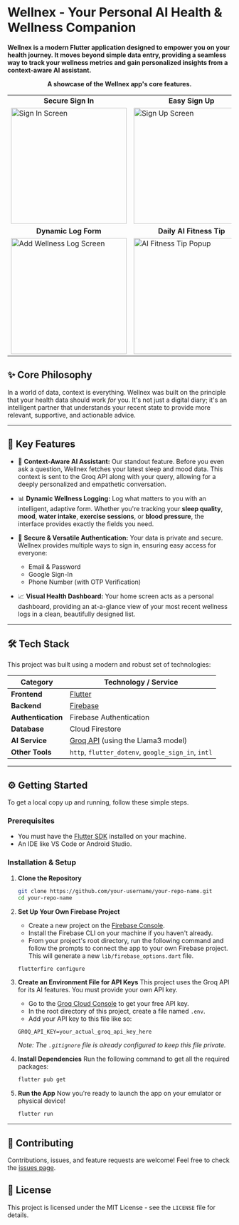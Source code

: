 # Wellnex - Your Personal AI Health & Wellness Companion

**Wellnex is a modern Flutter application designed to empower you on your health journey. It moves beyond simple data entry, providing a seamless way to track your wellness metrics and gain personalized insights from a context-aware AI assistant.**

<!-- You can replace this link with a GIF or screenshot of your app! -->
<p align="center">
  <b>A showcase of the Wellnex app's core features.</b>
</p>

<table align="center">
  <tr>
    <td align="center"><b>Secure Sign In</b></td>
    <td align="center"><b>Easy Sign Up</b></td>
    <td align="center"><b>Home Dashboard</b></td>
  </tr>
  <tr>
    <td><img src="![Image](https://github.com/user-attachments/assets/fc30b61e-af99-42a5-b71c-50908e93937d)" alt="Sign In Screen" width="260"></td>
    <td><img src="![Image](https://github.com/user-attachments/assets/6a671e20-69b5-43bb-9ffe-8a7977eab49d)" alt="Sign Up Screen" width="260"></td>
    <td><img src="![Image](https://github.com/user-attachments/assets/ccdc6ade-ed52-4f45-b023-634dff36da21)" alt="Home Dashboard" width="260"></td>
  </tr>
  <tr>
    <td align="center"><b>Dynamic Log Form</b></td>
    <td align="center"><b>Daily AI Fitness Tip</b></td>
    <td align="center"><b>Contextual AI Chat</b></td>
  </tr>
  <tr>
    <td><img src="![Image](https://github.com/user-attachments/assets/80e65774-c157-41ab-96e4-d0dda6850b8c)" alt="Add Wellness Log Screen" width="260"></td>
    <td><img src="![Image](https://github.com/user-attachments/assets/a58cfbad-247d-461f-9455-ef41036945f0)" alt="AI Fitness Tip Popup" width="260"></td>
    <td><img src="![Image](https://github.com/user-attachments/assets/ca32aea5-500a-41f6-af04-aebe7e7e4261)" alt="AI Chat Screen" width="260"></td>
  </tr>
</table>

## ✨ Core Philosophy

In a world of data, context is everything. Wellnex was built on the principle that your health data should work *for* you. It's not just a digital diary; it's an intelligent partner that understands your recent state to provide more relevant, supportive, and actionable advice.

---

## 🚀 Key Features

*   🧠 **Context-Aware AI Assistant:** Our standout feature. Before you even ask a question, Wellnex fetches your latest sleep and mood data. This context is sent to the Groq API along with your query, allowing for a deeply personalized and empathetic conversation.

*   📊 **Dynamic Wellness Logging:** Log what matters to you with an intelligent, adaptive form. Whether you're tracking your **sleep quality**, **mood**, **water intake**, **exercise sessions**, or **blood pressure**, the interface provides exactly the fields you need.

*   🔐 **Secure & Versatile Authentication:** Your data is private and secure. Wellnex provides multiple ways to sign in, ensuring easy access for everyone:
    *   Email & Password
    *   Google Sign-In
    *   Phone Number (with OTP Verification)

*   📈 **Visual Health Dashboard:** Your home screen acts as a personal dashboard, providing an at-a-glance view of your most recent wellness logs in a clean, beautifully designed list.

---

## 🛠️ Tech Stack

This project was built using a modern and robust set of technologies:

| Category          | Technology / Service                                     |
| ----------------- | -------------------------------------------------------- |
| **Frontend**      | [Flutter](https://flutter.dev/)                          |
| **Backend**       | [Firebase](https://firebase.google.com/)                 |
| **Authentication**| Firebase Authentication                                  |
| **Database**      | Cloud Firestore                                          |
| **AI Service**    | [Groq API](https://groq.com/) (using the Llama3 model)   |
| **Other Tools**   | `http`, `flutter_dotenv`, `google_sign_in`, `intl`       |

---

## ⚙️ Getting Started

To get a local copy up and running, follow these simple steps.

### Prerequisites

*   You must have the [Flutter SDK](https://flutter.dev/docs/get-started/install) installed on your machine.
*   An IDE like VS Code or Android Studio.

### Installation & Setup

1.  **Clone the Repository**
    ```sh
    git clone https://github.com/your-username/your-repo-name.git
    cd your-repo-name
    ```

2.  **Set Up Your Own Firebase Project**
    *   Create a new project on the [Firebase Console](https://console.firebase.google.com/).
    *   Install the Firebase CLI on your machine if you haven't already.
    *   From your project's root directory, run the following command and follow the prompts to connect the app to your own Firebase project. This will generate a new `lib/firebase_options.dart` file.
      ```sh
      flutterfire configure
      ```

3.  **Create an Environment File for API Keys**
    This project uses the Groq API for its AI features. You must provide your own API key.
    *   Go to the [Groq Cloud Console](https://console.groq.com/keys) to get your free API key.
    *   In the root directory of this project, create a file named `.env`.
    *   Add your API key to this file like so:
      ```
      GROQ_API_KEY=your_actual_groq_api_key_here
      ```
      _Note: The `.gitignore` file is already configured to keep this file private._

4.  **Install Dependencies**
    Run the following command to get all the required packages:
    ```sh
    flutter pub get
    ```

5.  **Run the App**
    Now you're ready to launch the app on your emulator or physical device!
    ```sh
    flutter run
    ```

---

## 🤝 Contributing

Contributions, issues, and feature requests are welcome! Feel free to check the [issues page](https://github.com/your-username/your-repo-name/issues).

## 📄 License

This project is licensed under the MIT License - see the `LICENSE` file for details.
